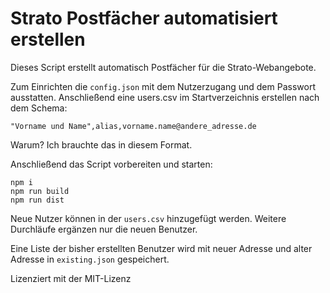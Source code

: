 # Strato Postfächer automatisiert erstellen

Dieses Script erstellt automatisch Postfächer für die Strato-Webangebote.

Zum Einrichten die `config.json` mit dem Nutzerzugang und dem Passwort ausstatten.
Anschließend eine users.csv im Startverzeichnis erstellen nach dem Schema:

```
"Vorname und Name",alias,vorname.name@andere_adresse.de
```

Warum? Ich brauchte das in diesem Format.

Anschließend das Script vorbereiten und starten:

```
npm i
npm run build
npm run dist
```

Neue Nutzer können in der `users.csv` hinzugefügt werden. Weitere Durchläufe ergänzen nur die neuen Benutzer.

Eine Liste der bisher erstellten Benutzer wird mit neuer Adresse und alter Adresse in `existing.json` gespeichert.

Lizenziert mit der MIT-Lizenz
